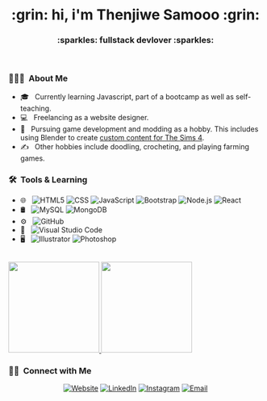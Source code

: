 <h1 align="center"> :grin: hi, i'm Thenjiwe Samooo :grin: </h1>
<h3 align="center"> :sparkles: fullstack devlover :sparkles: </h3>

</br>

<h3> 👨🏻‍💻 &nbsp;About Me </h3>

- 🎓 &nbsp; Currently learning Javascript, part of a bootcamp as well as self-teaching.
- :computer: &nbsp; Freelancing as a website designer.
- 🌱 &nbsp; Pursuing game development and modding as a hobby. This includes using Blender to create <a href="https://www.thesimsresource.com/members/sageabara/">custom content for The Sims 4</a>.
- ✍️ &nbsp; Other hobbies include doodling, crocheting, and playing farming games.

<h3> 🛠 &nbsp;Tools & Learning</h3>

- 🌐 &nbsp;
  ![HTML5](https://img.shields.io/badge/-HTML5-333333?style=flat&logo=HTML5)
  ![CSS](https://img.shields.io/badge/-CSS-333333?style=flat&logo=CSS3&logoColor=1572B6)
  ![JavaScript](https://img.shields.io/badge/-JavaScript-333333?style=flat&logo=javascript)
  ![Bootstrap](https://img.shields.io/badge/-Bootstrap-333333?style=flat&logo=bootstrap&logoColor=563D7C)
  ![Node.js](https://img.shields.io/badge/-Node.js-333333?style=flat&logo=node.js)
  ![React](https://img.shields.io/badge/-React-333333?style=flat&logo=react)
- 🛢 &nbsp;
  ![MySQL](https://img.shields.io/badge/-MySQL-333333?style=flat&logo=mysql)
  ![MongoDB](https://img.shields.io/badge/-MongoDB-333333?style=flat&logo=mongodb)
- ⚙️ &nbsp;
  ![GitHub](https://img.shields.io/badge/-GitHub-333333?style=flat&logo=github)
- 🔧 &nbsp;
  ![Visual Studio Code](https://img.shields.io/badge/-Visual%20Studio%20Code-333333?style=flat&logo=visual-studio-code&logoColor=007ACC)
- 🖥 &nbsp;
  ![Illustrator](https://img.shields.io/badge/-Illustrator-333333?style=flat&logo=adobe-illustrator)
  ![Photoshop](https://img.shields.io/badge/-Photoshop-333333?style=flat&logo=adobe-photoshop)

<br/>

<a href="https://github.com/AVS1508">
  <img height="180em" src="https://github-readme-stats.vercel.app/api?username=ThenjiweSamooo&theme=buefy&show_icons=true" />
  <img height="180em" src="https://github-readme-stats.vercel.app/api/top-langs/?username=ThenjiweSamooo&theme=buefy&layout=compact" />
</a>

<br/>

<h3> 🤝🏻 &nbsp;Connect with Me </h3>

<p align="center">
<a href="https://samooo.dev/"><img alt="Website" src="https://img.shields.io/badge/Website-samooo.dev-orange?style=flat-square&logo=google-chrome"></a>
<a href="https://www.linkedin.com/in/thenjiiiwe/"><img alt="LinkedIn" src="https://img.shields.io/badge/LinkedIn-thenjiiiwe-orange?style=flat-square&logo=linkedin"></a>
<a href="https://www.instagram.com/samooo.dev/"><img alt="Instagram" src="https://img.shields.io/badge/Instagram-samooo.dev__-orange?style=flat-square&logo=instagram"></a>
<a href="mailto:samuthedev@gmail.com"><img alt="Email" src="https://img.shields.io/badge/Email-samuthedev@gmail-orange?style=flat-square&logo=gmail"></a>
</p>
